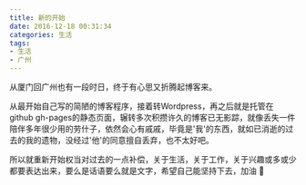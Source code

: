 ```yaml
---
title: 新的开始
date: 2016-12-18 00:31:34
categories: 生活
tags:
- 生活
- 广州
---
```

从厦门回广州也有一段时日，终于有心思又折腾起博客来。

从最开始自己写的简陋的博客程序，接着转Wordpress，再之后就是托管在github gh-pages的静态页面，辗转多次积攒许久的博客已无影踪，就像丢失一件陪伴多年很少用的劳什子，依然会心有戚戚，毕竟是'我'的东西，就如已消逝的过去的我的遗物，没经过'他'的同意擅自丢弃，也不太好吧。

所以就重新开始权当对过去的一点补偿，关于生活，关于工作，关于兴趣或多或少都要表达出来，要么是话语要么就是文字，希望自己能坚持下去，加油 😬



